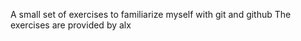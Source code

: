 A small set of exercises to familiarize myself with git and github
The exercises are provided by alx
